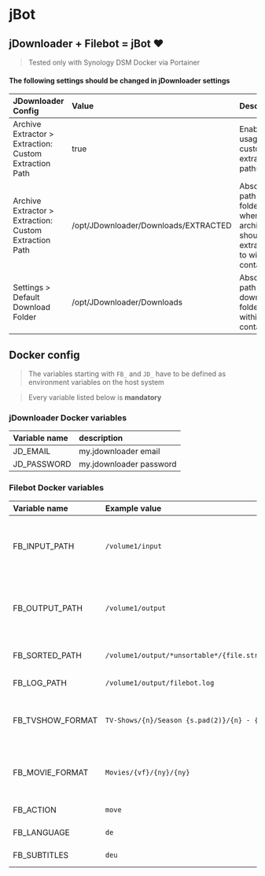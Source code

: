 # jBot

## jDownloader + Filebot = jBot ❤️ 


> Tested only with Synology DSM Docker via Portainer

#### The following settings should be changed in jDownloader settings
| JDownloader Config                                      | Value                                 | Description |
|:-                                                       |:-                                     |:-           |
| Archive Extractor > Extraction: Custom Extraction Path  | true                                  | Enable usage of custom extraction paths |
| Archive Extractor > Extraction: Custom Extraction Path  | /opt/JDownloader/Downloads/EXTRACTED  | Absolute path to the folder where all archives should be extracted to within container |
| Settings > Default Download Folder                      | /opt/JDownloader/Downloads            | Absolute path to download folder within container |

## Docker config
> The variables starting with `FB_` and `JD_` have to be defined as environment variables on the host system

> Every variable listed below is __mandatory__

### jDownloader Docker variables
| Variable name   | description             |
| :-              | :-                      |
| JD_EMAIL        | my.jdownloader email    |
| JD_PASSWORD     | my.jdownloader password |

### Filebot Docker variables
| Variable name     | Example value                                           | Description |
| :-                | :-                                                      | :-          |
| FB_INPUT_PATH     | `/volume1/input`                                        | Download folder (has to match with the volume definitions) |
| FB_OUTPUT_PATH    | `/volume1/output`                                       | Video folder (has to match with the volume definitions) |
| FB_SORTED_PATH    | `/volume1/output/*unsortable*/{file.structurePathTail}` | Folder for not sortable files |
| FB_LOG_PATH       | `/volume1/output/filebot.log`                           | Path to log file |
| FB_TVSHOW_FORMAT  | `TV-Shows/{n}/Season {s.pad(2)}/{n} - {s00e00} - {t}`   | How to format TV-Shows. [More details](https://www.filebot.net/cli.html) |
| FB_MOVIE_FORMAT   | `Movies/{vf}/{ny}/{ny}`                                 | How to format Movies. [More details](https://www.filebot.net/cli.html) |
| FB_ACTION         | `move`                                                  | rename action |
| FB_LANGUAGE       | `de`                                                    | language code |
| FB_SUBTITLES      | `deu`                                                   | subtitle language |
